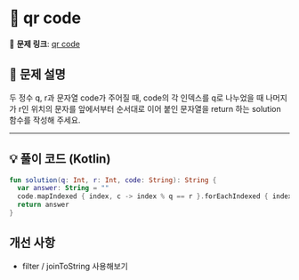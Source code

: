 # 📝 qr code

🔗 **문제 링크**: [qr code](https://school.programmers.co.kr/learn/courses/30/lessons/181903)

## 📌 문제 설명  
두 정수 q, r과 문자열 code가 주어질 때, code의 각 인덱스를 q로 나누었을 때 나머지가 r인 위치의 문자를 앞에서부터 순서대로 이어 붙인 문자열을 return 하는 solution 함수를 작성해 주세요.

---

## 💡 풀이 코드 (Kotlin)
```kotlin
fun solution(q: Int, r: Int, code: String): String {
  var answer: String = ""
  code.mapIndexed { index, c -> index % q == r }.forEachIndexed { index, b -> if(b) answer += code[index] }
  return answer
}
```

## 개선 사항
- filter / joinToString 사용해보기
